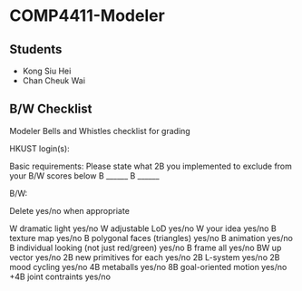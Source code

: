 # COMP4411-Modeler

## Students

* Kong Siu Hei
* Chan Cheuk Wai

## B/W Checklist

Modeler Bells and Whistles checklist for grading

HKUST login(s):

Basic requirements: 
Please state what 2B you implemented to exclude from your B/W scores below
B ______
B ______

B/W:

Delete yes/no when appropriate


W dramatic light									   yes/no
W adjustable LoD									yes/no
W your idea 											yes/no
B texture map										  yes/no
B polygonal faces (triangles)				   yes/no 
B animation       									  yes/no
B individual looking (not just red/green)  yes/no
B frame all											   yes/no 
BW up vector 										 yes/no
2B new primitives for each 					yes/no
2B L-system											yes/no
2B mood cycling 									yes/no
4B metaballs										  yes/no
8B goal-oriented motion 						yes/no
+4B joint contraints 							    yes/no
